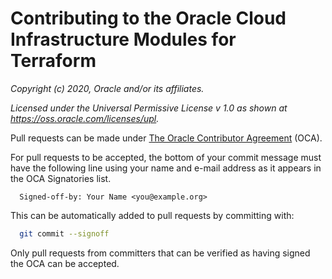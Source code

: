 # Contributing to the Oracle Cloud Infrastructure Modules for Terraform

_Copyright (c) 2020, Oracle and/or its affiliates._

_Licensed under the Universal Permissive License v 1.0 as shown at https://oss.oracle.com/licenses/upl._

Pull requests can be made under [The Oracle Contributor Agreement](https://oca.opensource.oracle.com/) (OCA).

For pull requests to be accepted, the bottom of your commit message must have the following line using your name and e-mail address as it appears in the OCA Signatories list.

```
  Signed-off-by: Your Name <you@example.org>
```

This can be automatically added to pull requests by committing with:

```sh
  git commit --signoff
```

Only pull requests from committers that can be verified as having signed the OCA can be accepted.
